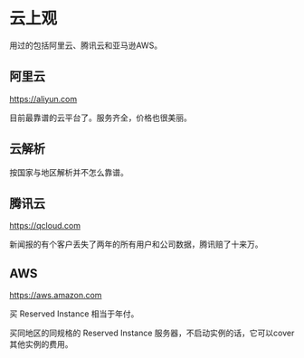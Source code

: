 # 云上观

用过的包括阿里云、腾讯云和亚马逊AWS。

## 阿里云

https://aliyun.com

目前最靠谱的云平台了。服务齐全，价格也很美丽。

## 云解析

按国家与地区解析并不怎么靠谱。

## 腾讯云

https://qcloud.com

新闻报的有个客户丢失了两年的所有用户和公司数据，腾讯赔了十来万。

## AWS

https://aws.amazon.com

买 Reserved Instance 相当于年付。

买同地区的同规格的 Reserved Instance 服务器，不启动实例的话，它可以cover其他实例的费用。


